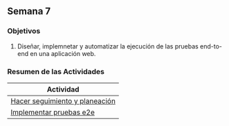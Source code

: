 ## Semana 7


### Objetivos


1. Diseñar, implemnetar y automatizar la ejecución de las pruebas end-to-end en una aplicación web.

### Resumen de las Actividades

| Actividad                                 |
| ----------------------------------------- |
| [Hacer seguimiento y planeación ](s7_syp) |
| [Implementar pruebas e2e ](s7_e2e)        |

